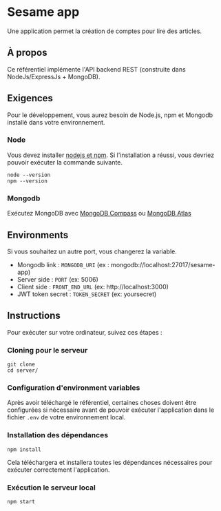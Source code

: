 # Sesame app
Une application permet la création de comptes pour lire des articles.
## À propos
 
Ce référentiel implémente l'API backend REST (construite dans NodeJs/ExpressJs + MongoDB).
 
## Exigences
 
Pour le développement, vous aurez besoin de Node.js, npm et Mongodb installé dans votre environnement. 

### Node
 
Vous devez installer [nodejs et npm](https://docs.npmjs.com/downloading-and-installing-node-js-and-npm). Si l'installation a réussi, vous devriez pouvoir exécuter la commande suivante.
 
    node --version
    npm --version
 
### Mongodb
 
Exécutez MongoDB avec [MongoDB Compass](https://www.mongodb.com/docs/compass/master/install/) ou [MongoDB Atlas](https://www.mongodb.com/fr-fr/cloud/atlas/lp/try4?utm_source=google&utm_campaign=search_gs_pl_evergreen_atlas_core_retarget-brand_gic-null_emea-all_ps-all_desktop_eng_lead&utm_term=mongodb%20atlas&utm_medium=cpc_paid_search&utm_ad=e&utm_ad_campaign_id=14412646455&adgroup=131761126452&cq_cmp=14412646455&gad_source=1&gclid=CjwKCAiAk9itBhASEiwA1my_6zQDfnDGI3XmLSYLTotdK6C8QyORSF63ofz5KSqTs6WTvSmKCIzCzRoC_QYQAvD_BwE)


## Environments
Si vous souhaitez un autre port, vous changerez la variable.

- Mongodb link : `MONGODB_URI` (ex : mongodb://localhost:27017/sesame-app)
- Server side : `PORT` (ex: 5006)
- Client side : `FRONT_END_URL` (ex: http://localhost:3000)
- JWT token secret : `TOKEN_SECRET` (ex: yoursecret)
 

## Instructions
 
Pour exécuter sur votre ordinateur, suivez ces étapes :
 
### Cloning pour le serveur
 
    git clone  
    cd server/
 
### Configuration d'environment variables
 
Après avoir téléchargé le référentiel, certaines choses doivent être configurées si nécessaire avant de pouvoir exécuter l'application dans le fichier `.env` de votre environnement local.
 
### Installation des dépendances
 
    npm install
 
Cela téléchargera et installera toutes les dépendances nécessaires pour exécuter correctement l'application.
 
### Exécution le serveur local
 
    npm start